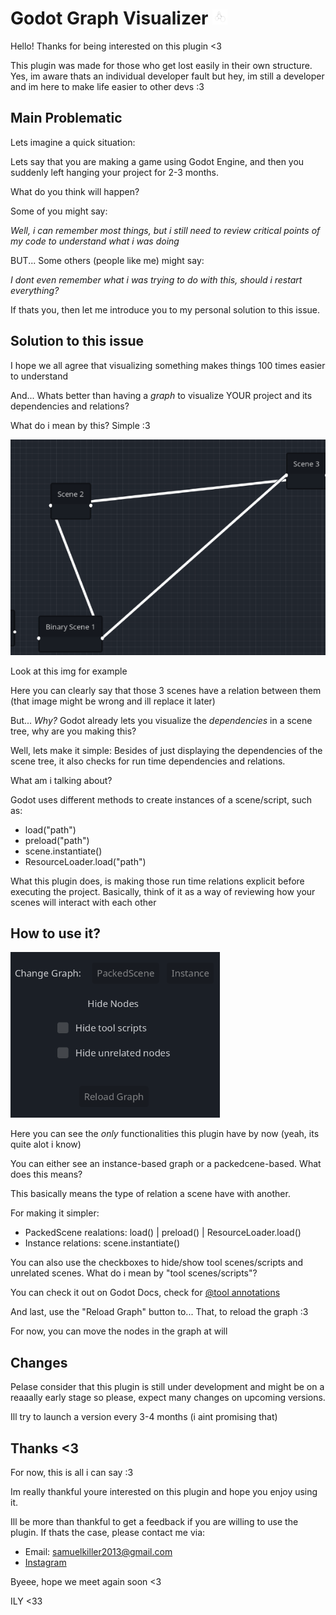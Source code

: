 # Godot Graph Visualizer ![icon :3](addons/icon.png)

Hello! Thanks for being interested on this plugin <3

This plugin was made for those who get lost easily in their own structure. Yes, im aware thats an individual developer fault but hey, im still a developer and im here to make life easier to other devs :3

## Main Problematic

Lets imagine a quick situation:

Lets say that you are making a game using Godot Engine, and then you suddenly left hanging your project for 2-3 months.

What do you think will happen?

Some of you might say:


_Well, i can remember most things, but i still need to review critical points of my code to understand what i was doing_

BUT... Some others (people like me) might say:

_I dont even remember what i was trying to do with this, should i restart everything?_

If thats you, then let me introduce you to my personal solution to this issue.

## Solution to this issue

I hope we all agree that visualizing something makes things 100 times easier to understand

And... Whats better than having a _graph_ to visualize YOUR project and its dependencies and relations?

What do i mean by this? Simple :3

![cool graph >:3](img1.png)

Look at this img for example

Here you can clearly say that those 3 scenes have a relation between them (that image might be wrong and ill replace it later)

But... _Why?_ Godot already lets you visualize the _dependencies_ in a scene tree, why are you making this?

Well, lets make it simple: Besides of just displaying the dependencies of the scene tree, it also checks for run time dependencies and relations.

What am i talking about?

Godot uses different methods to create instances of a scene/script, such as:

- load("path")
- preload("path")
- scene.instantiate()
- ResourceLoader.load("path")

What this plugin does, is making those run time relations explicit before executing the project. Basically, think of it as a way of reviewing how your scenes will interact with each other

## How to use it?

![terrible UI :(](img2.png)

Here you can see the _only_ functionalities this plugin have by now (yeah, its quite alot i know)

You can either see an instance-based graph or a packedcene-based. What does this means?

This basically means the type of relation a scene have with another.

For making it simpler:

- PackedScene realations: load() | preload() | ResourceLoader.load()
- Instance relations: scene.instantiate()

You can also use the checkboxes to hide/show tool scenes/scripts and unrelated scenes. What do i mean by "tool scenes/scripts"?

You can check it out on Godot Docs, check for [@tool annotations](https://docs.godotengine.org/en/stable/tutorials/plugins/running_code_in_the_editor.html)

And last, use the "Reload Graph" button to... That, to reload the graph :3

For now, you can move the nodes in the graph at will

## Changes

Pelase consider that this plugin is still under development and might be on a reaaally early stage so please, expect many changes on upcoming versions.

Ill try to launch a version every 3-4 months (i aint promising that)

## Thanks <3

For now, this is all i can say :3

Im really thankful youre interested on this plugin and hope you enjoy using it.

Ill be more than thankful to get a feedback if you are willing to use the plugin. If thats the case, please contact me via:

- Email: samuelkiller2013@gmail.com
- [Instagram](https://instagram.com/SamKerubin)

Byeee, hope we meet again soon <3

ILY <33